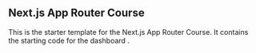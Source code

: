 ## Next.js App Router Course

This is the starter template for the Next.js App Router Course. It contains the starting code for the dashboard .


